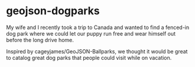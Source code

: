 # geojson-dogparks
My wife and I recently took a trip to Canada and wanted to find a fenced-in dog park where we could let our puppy run free and wear himself out before the long drive home.  

Inspired  by cageyjames/GeoJSON-Ballparks, we thought it would be great to catalog great dog parks that people could visit while on vacation.
